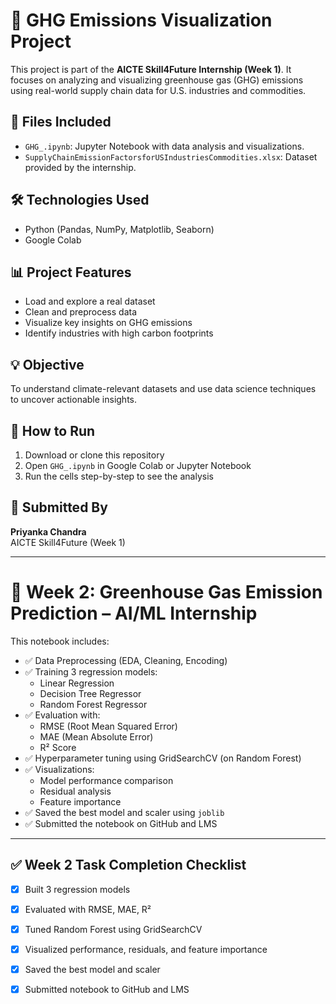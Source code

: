 # 🌱 GHG Emissions Visualization Project

This project is part of the **AICTE Skill4Future Internship (Week 1)**. It focuses on analyzing and visualizing greenhouse gas (GHG) emissions using real-world supply chain data for U.S. industries and commodities.

## 📁 Files Included

- `GHG_.ipynb`: Jupyter Notebook with data analysis and visualizations.
- `SupplyChainEmissionFactorsforUSIndustriesCommodities.xlsx`: Dataset provided by the internship.

## 🛠 Technologies Used

- Python (Pandas, NumPy, Matplotlib, Seaborn)
- Google Colab 

## 📊 Project Features

- Load and explore a real dataset
- Clean and preprocess data
- Visualize key insights on GHG emissions
- Identify industries with high carbon footprints

## 💡 Objective

To understand climate-relevant datasets and use data science techniques to uncover actionable insights.

## 🚀 How to Run

1. Download or clone this repository
2. Open `GHG_.ipynb` in Google Colab or Jupyter Notebook
3. Run the cells step-by-step to see the analysis

## 🙋 Submitted By

**Priyanka Chandra**  
AICTE Skill4Future (Week 1)

---
# 🌱 Week 2: Greenhouse Gas Emission Prediction – AI/ML Internship

This notebook includes:

- ✅ Data Preprocessing (EDA, Cleaning, Encoding)
- ✅ Training 3 regression models:
  - Linear Regression
  - Decision Tree Regressor
  - Random Forest Regressor
- ✅ Evaluation with:
  - RMSE (Root Mean Squared Error)
  - MAE (Mean Absolute Error)
  - R² Score
- ✅ Hyperparameter tuning using GridSearchCV (on Random Forest)
- ✅ Visualizations:
  - Model performance comparison
  - Residual analysis
  - Feature importance
- ✅ Saved the best model and scaler using `joblib`
- ✅ Submitted the notebook on GitHub and LMS

---

## ✅ Week 2 Task Completion Checklist

- [x] Built 3 regression models  
- [x] Evaluated with RMSE, MAE, R²  
- [x] Tuned Random Forest using GridSearchCV  
- [x] Visualized performance, residuals, and feature importance  
- [x] Saved the best model and scaler  
- [x] Submitted notebook to GitHub and LMS  


